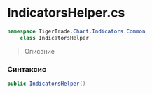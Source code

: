 
# IndicatorsHelper.cs
```csharp
namespace TigerTrade.Chart.Indicators.Common  
    class IndicatorsHelper
```

> Описание

### Синтаксис
```csharp
public IndicatorsHelper()
```
